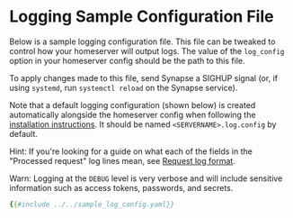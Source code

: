 # Logging Sample Configuration File

Below is a sample logging configuration file. This file can be tweaked to control how your
homeserver will output logs. The value of the `log_config` option in your homeserver config
should be the path to this file.

To apply changes made to this file, send Synapse a SIGHUP signal (or, if using `systemd`, run
`systemctl reload` on the Synapse service).

Note that a default logging configuration (shown below) is created automatically alongside
the homeserver config when following the [installation instructions](../../setup/installation.md).
It should be named `<SERVERNAME>.log.config` by default.

Hint: If you're looking for a guide on what each of the fields in the "Processed request" log lines mean,
see [Request log format](../administration/request_log.md).

Warn: Logging at the `DEBUG` level is very verbose and will include sensitive
information such as access tokens, passwords, and secrets.

```yaml
{{#include ../../sample_log_config.yaml}}
```
